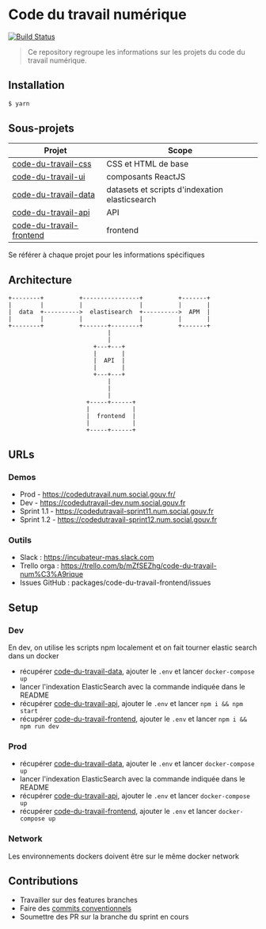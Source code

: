 
# Code du travail numérique

[![Build Status](https://travis-ci.com/SocialGouv/code-du-travail-numerique.svg?branch=master)](https://travis-ci.com/SocialGouv/code-du-travail-numerique)

> Ce repository regroupe les informations sur les projets du code du travail numérique.

## Installation

```sh
$ yarn
```

## Sous-projets

| Projet                                                                             | Scope                                          |
| ---------------------------------------------------------------------------------- | ---------------------------------------------- |
| [code-du-travail-css](packages/code-du-travail-css)           | CSS et HTML de base                            |
| [code-du-travail-ui](packages/code-du-travail-ui)             | composants ReactJS                             |
| [code-du-travail-data](packages/code-du-travail-data)         | datasets et scripts d'indexation elasticsearch |
| [code-du-travail-api](packages/code-du-travail-api)           | API                                            |
| [code-du-travail-frontend](packages/code-du-travail-frontend) | frontend                                       |


Se référer à chaque projet pour les informations spécifiques

## Architecture

```
+--------+          +----------------+          +-------+
|        |          |                |          |       |
|  data  +---------->  elastisearch  +---------->  APM  |
|        |          |                |          |       |
+--------+          +-------+--------+          +-------+
                            |
                            |
                        +---+---+
                        |       |
                        |  API  |
                        |       |
                        +---+---+
                            |
                            |
                            |
                      +-----+------+
                      |            |
                      |  frontend  |
                      |            |
                      +-----+------+

```
## URLs

### Demos

- Prod - https://codedutravail.num.social.gouv.fr/
- Dev -  https://codedutravail-dev.num.social.gouv.fr
- Sprint 1.1 -  https://codedutravail-sprint11.num.social.gouv.fr
- Sprint 1.2 -  https://codedutravail-sprint12.num.social.gouv.fr

### Outils

 - Slack : https://incubateur-mas.slack.com
 - Trello orga : https://trello.com/b/mZfSEZhg/code-du-travail-num%C3%A9rique
 - Issues GitHub : packages/code-du-travail-frontend/issues
 
## Setup

### Dev

En dev, on utilise les scripts npm localement et on fait tourner elastic search dans un docker

 - récupérer [code-du-travail-data](packages/code-du-travail-data), ajouter le `.env` et lancer `docker-compose up`
 - lancer l'indexation ElasticSearch avec la commande indiquée dans le README
 - récupérer [code-du-travail-api](packages/code-du-travail-api), ajouter le `.env` et lancer `npm i && npm start`
 - récupérer [code-du-travail-frontend](packages/code-du-travail-frontend), ajouter le `.env` et lancer `npm i && npm run dev`

### Prod

 - récupérer [code-du-travail-data](packages/code-du-travail-data), ajouter le `.env` et lancer `docker-compose up`
 - lancer l'indexation ElasticSearch avec la commande indiquée dans le README
 - récupérer [code-du-travail-api](packages/code-du-travail-api), ajouter le `.env` et lancer `docker-compose up`
 - récupérer [code-du-travail-frontend](packages/code-du-travail-frontend), ajouter le `.env` et lancer `docker-compose up`

### Network

Les environnements dockers doivent être sur le même docker network

## Contributions

 - Travailler sur des features branches
 - Faire des [commits conventionnels](https://github.com/conventional-changelog/conventional-changelog)
 - Soumettre des PR sur la branche du sprint en cours
